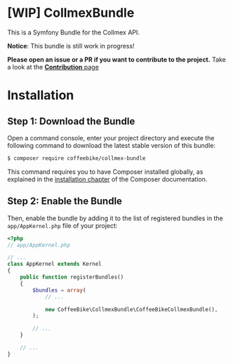 # [WIP] CollmexBundle
This is a Symfony Bundle for the Collmex API.

**Notice**: This bundle is still work in progress!

**Please open an issue or a PR if you want to contribute to the project.** Take a look at the [**Contribution** page](https://github.com/coffee-bike/CoffeeBikeCollmexBundle/wiki/Contribution)

Installation
============

Step 1: Download the Bundle
---------------------------

Open a command console, enter your project directory and execute the
following command to download the latest stable version of this bundle:

```bash
$ composer require coffeebike/collmex-bundle
```

This command requires you to have Composer installed globally, as explained
in the [installation chapter](https://getcomposer.org/doc/00-intro.md)
of the Composer documentation.

Step 2: Enable the Bundle
-------------------------

Then, enable the bundle by adding it to the list of registered bundles
in the `app/AppKernel.php` file of your project:

```php
<?php
// app/AppKernel.php

// ...
class AppKernel extends Kernel
{
    public function registerBundles()
    {
        $bundles = array(
            // ...

            new CoffeeBike\CollmexBundle\CoffeeBikeCollmexBundle(),
        );

        // ...
    }

    // ...
}
```